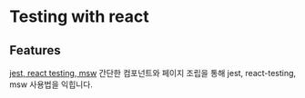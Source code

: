 # Testing with react

## Features

[jest, react testing, msw](./simple-testing/README.md)
간단한 컴포넌트와 페이지 조립을 통해 jest, react-testing, msw 사용법을 익힙니다.
